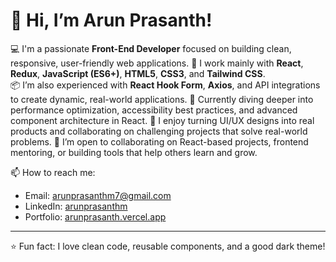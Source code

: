 # 👋 Hi, I’m Arun Prasanth!

💻 I'm a passionate **Front-End Developer** focused on building clean, responsive, user-friendly web applications.
🔧 I work mainly with **React**, **Redux**, **JavaScript (ES6+)**, **HTML5**, **CSS3**, and **Tailwind CSS**.  
📦 I’m also experienced with **React Hook Form**, **Axios**, and API integrations to create dynamic, real-world applications.
🌱 Currently diving deeper into performance optimization, accessibility best practices, and advanced component architecture in React.
🚀 I enjoy turning UI/UX designs into real products and collaborating on challenging projects that solve real-world problems.
🤝 I’m open to collaborating on React-based projects, frontend mentoring, or building tools that help others learn and grow.

📫 How to reach me:
- Email: [arunprasanthm7@gmail.com](mailto:arunprasanthm7@gmail.com)
- LinkedIn: [arunprasanthm](https://www.linkedin.com/in/arunprasanthm/)
- Portfolio: [arunprasanth.vercel.app](https://arunprasanth.vercel.app/)
---

⭐ Fun fact: I love clean code, reusable components, and a good dark theme!
